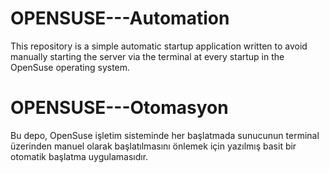 # OPENSUSE---Automation
This repository is a simple automatic startup application written to avoid manually starting the server via the terminal at every startup in the OpenSuse operating system.
# OPENSUSE---Otomasyon
Bu depo, OpenSuse işletim sisteminde her başlatmada sunucunun terminal üzerinden manuel olarak başlatılmasını önlemek için yazılmış basit bir otomatik başlatma uygulamasıdır.
